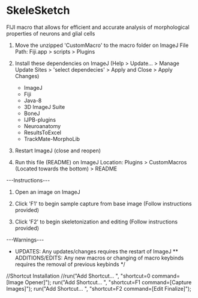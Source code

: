 # SkeleSketch
FIJI macro that allows for efficient and accurate analysis of morphological properties of neurons and glial cells

1. Move the unzipped 'CustomMacro' to the macro folder on ImageJ
	File Path: Fiji.app > scripts > Plugins

2. Install these dependencies on ImageJ
	(Help > Update... > Manage Update Sites > 'select dependecies' > Apply and Close > Apply Changes)
	- ImageJ
	- Fiji
	- Java-8
	- 3D ImageJ Suite
	- BoneJ
	- IJPB-plugins
	- Neuroanatomy
	- ResultsToExcel
	- TrackMate-MorphoLib

3. Restart ImageJ (close and reopen)

4. Run this file (README) on ImageJ
	Location: Plugins > CustomMacros (Located towards the bottom) > README

---Instructions---

1. Open an image on ImageJ

2. Click 'F1' to begin sample capture from base image (Follow instructions provided)

3. Click 'F2' to begin skeletonization and editing (Follow instructions provided)

---Warnings---

* UPDATES: Any updates/changes requires the restart of ImageJ
** ADDITIONS/EDITS: Any new macros or changing of macro keybinds requires the removal of previous keybinds
*/

//Shortcut Installation
//run("Add Shortcut... ", "shortcut=0 command=[Image Opener]");
run("Add Shortcut... ", "shortcut=F1 command=[Capture Images]");
run("Add Shortcut... ", "shortcut=F2 command=[Edit Finalize]");
